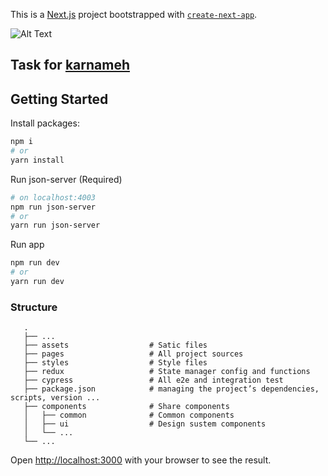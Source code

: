 This is a [Next.js](https://nextjs.org/) project bootstrapped with [`create-next-app`](https://github.com/vercel/next.js/tree/canary/packages/create-next-app).

![Alt Text](https://i.giphy.com/media/q6RoNkLlFNjaw/giphy.gif)

## Task for [karnameh](https://karnameh.com/)
## Getting Started

Install packages:

```bash
npm i 
# or 
yarn install
```

Run json-server (Required)

```bash
# on localhost:4003
npm run json-server
# or
yarn run json-server
```

Run app

```bash
npm run dev
# or
yarn run dev
```

### Structure
       .
       ├── ...
       ├── assets                  # Satic files
       ├── pages                   # All project sources 
       ├── styles                  # Style files
       ├── redux                   # State manager config and functions
       ├── cypress                 # All e2e and integration test
       ├── package.json            # managing the project’s dependencies, scripts, version ...
       ├── components              # Share components  
       │   ├── common              # Common components
       │   ├── ui                  # Design sustem components
       │   └── ...                 
       └── ...


Open [http://localhost:3000](http://localhost:3000) with your browser to see the result.
